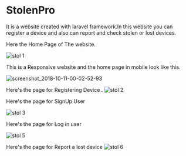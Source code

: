 # StolenPro


It is a website created with laravel framework.In this website you can register a device and also can report and check stolen or lost devices.

Here the Home Page of The website.

![stol 1](https://user-images.githubusercontent.com/26821006/46755802-d225bb80-cce7-11e8-84c0-3a391c85c025.png)

This is a Responsive website and the home page in mobile look like this.

![screenshot_2018-10-11-00-02-52-93](https://user-images.githubusercontent.com/26821006/46756705-e5d22180-cce9-11e8-80b1-c9697171de3e.png)


Here's the page for Registering Device
.
![stol 2](https://user-images.githubusercontent.com/26821006/46755845-ecf83000-cce7-11e8-84cf-13f8e0167d4f.png)

Here's the page for SignUp User

![stol 3](https://user-images.githubusercontent.com/26821006/46755849-eff32080-cce7-11e8-89a3-a436bdb6ca18.png)

Here's the page for Log in user

![stol 5](https://user-images.githubusercontent.com/26821006/46755855-f4b7d480-cce7-11e8-887f-378dfa066f73.png)

Here's the page for Report a lost device
![stol 6](https://user-images.githubusercontent.com/26821006/46755860-f71a2e80-cce7-11e8-8cb6-5bdc4c3d548d.png)
